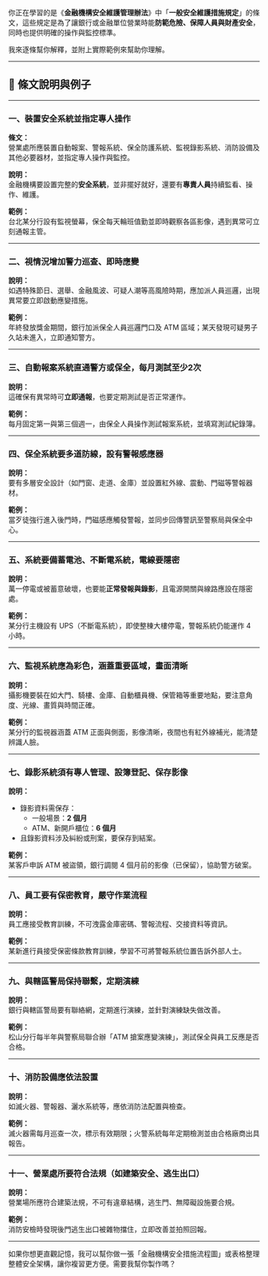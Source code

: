 你正在學習的是《**金融機構安全維護管理辦法**》中「**一般安全維護措施規定**」的條文，這些規定是為了讓銀行或金融單位營業時能**防範危險、保障人員與財產安全**，同時也提供明確的操作與監控標準。

我來逐條幫你解釋，並附上實際範例來幫助你理解。

---

## 🔐 條文說明與例子

---

### 一、裝置安全系統並指定專人操作

**條文：**  
營業處所應裝置自動報案、警報系統、保全防護系統、監視錄影系統、消防設備及其他必要器材，並指定專人操作與監控。

**說明：**  
金融機構要設置完整的**安全系統**，並非擺好就好，還要有**專責人員**持續監看、操作、維護。

**範例：**  
台北某分行設有監視螢幕，保全每天輪班值勤並即時觀察各區影像，遇到異常可立刻通報主管。

---

### 二、視情況增加警力巡查、即時應變

**說明：**  
如遇特殊節日、選舉、金融風波、可疑人潮等高風險時期，應加派人員巡邏，出現異常要立即啟動應變措施。

**範例：**  
年終發放獎金期間，銀行加派保全人員巡邏門口及 ATM 區域；某天發現可疑男子久站未進入，立即通知警方。

---

### 三、自動報案系統直通警方或保全，每月測試至少2次

**說明：**  
這確保有異常時可**立即通報**，也要定期測試是否正常運作。

**範例：**  
每月固定第一與第三個週一，由保全人員操作測試報案系統，並填寫測試紀錄簿。

---

### 四、保全系統要多道防線，設有警報感應器

**說明：**  
要有多層安全設計（如門窗、走道、金庫）並設置紅外線、震動、門磁等警報器材。

**範例：**  
當歹徒強行進入後門時，門磁感應觸發警報，並同步回傳警訊至警察局與保全中心。

---

### 五、系統要備蓄電池、不斷電系統，電線要隱密

**說明：**  
萬一停電或被蓄意破壞，也要能**正常發報與錄影**，且電源開關與線路應設在隱密處。

**範例：**  
某分行主機設有 UPS（不斷電系統），即使整棟大樓停電，警報系統仍能運作 4 小時。

---

### 六、監視系統應為彩色，涵蓋重要區域，畫面清晰

**說明：**  
攝影機要裝在如大門、騎樓、金庫、自動櫃員機、保管箱等重要地點，要注意角度、光線、畫質與時間正確。

**範例：**  
某分行的監視器涵蓋 ATM 正面與側面，影像清晰，夜間也有紅外線補光，能清楚辨識人臉。

---

### 七、錄影系統須有專人管理、設簿登記、保存影像

**說明：**  
- 錄影資料需保存：
  - 一般場景：**2 個月**
  - ATM、新開戶櫃位：**6 個月**
- 且錄影資料涉及糾紛或刑案，要保存到結案。

**範例：**  
某客戶申訴 ATM 被盜領，銀行調閱 4 個月前的影像（已保留），協助警方破案。

---

### 八、員工要有保密教育，嚴守作業流程

**說明：**  
員工應接受教育訓練，不可洩露金庫密碼、警報流程、交接資料等資訊。

**範例：**  
某新進行員接受保密條款教育訓練，學習不可將警報系統位置告訴外部人士。

---

### 九、與轄區警局保持聯繫，定期演練

**說明：**  
銀行與轄區警局要有聯絡網，定期進行演練，並針對演練缺失做改善。

**範例：**  
松山分行每半年與警察局聯合辦「ATM 搶案應變演練」，測試保全與員工反應是否合格。

---

### 十、消防設備應依法設置

**說明：**  
如滅火器、警報器、灑水系統等，應依消防法配置與檢查。

**範例：**  
滅火器需每月巡查一次，標示有效期限；火警系統每年定期檢測並由合格廠商出具報告。

---

### 十一、營業處所要符合法規（如建築安全、逃生出口）

**說明：**  
營業場所應符合建築法規，不可有違章結構，逃生門、無障礙設施要合規。

**範例：**  
消防安檢時發現後門逃生出口被雜物擋住，立即改善並拍照回報。

---

如果你想更直觀記憶，我可以幫你做一張「金融機構安全措施流程圖」或表格整理整體安全架構，讓你複習更方便。需要我幫你製作嗎？